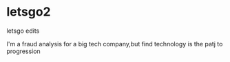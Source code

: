 # letsgo2
letsgo edits

I'm a fraud analysis for a big tech company,but find technology is the patj to progression
